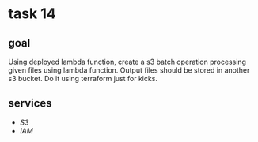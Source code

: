 # task 14

## goal

Using deployed lambda function, create a s3 batch operation processing given files using lambda function. Output files
should be stored in another s3 bucket. Do it using terraform just for kicks.

## services

-   _S3_
-   _IAM_
